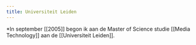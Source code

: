 ```yaml
---
title: Universiteit Leiden
---
```

*In september [[2005]] begon ik aan de Master of Science studie [[Media Technology]] aan de [[Universiteit Leiden]].
